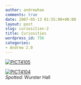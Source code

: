 ```yaml
---
author: andrewhao
comments: true
date: 2007-05-13 01:55:00+00:00
layout: post
slug: curiosities-2
title: Curiosities
wordpress_id: 756
categories:
- Andrew 2.0
---
```


[![PICT4105](http://farm1.static.flickr.com/191/495907117_72e0c556af.jpg)](http://www.flickr.com/photos/g9labs/495907117/)  
  
[![PICT4104](http://farm1.static.flickr.com/221/495872632_6269e95524.jpg)](http://www.flickr.com/photos/g9labs/495872632/)  
_Spotted:_ Wurster Hall
